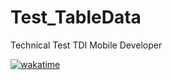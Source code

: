 # Test_TableData
Technical Test TDI Mobile Developer

[![wakatime](https://wakatime.com/badge/user/77917ec2-3884-452e-9781-a2d3e3377a0b/project/8ca0c8b8-5b93-4b58-b908-6fc66edb9a97.svg)](https://wakatime.com/badge/user/77917ec2-3884-452e-9781-a2d3e3377a0b/project/8ca0c8b8-5b93-4b58-b908-6fc66edb9a97)
